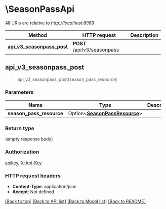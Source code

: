 # \SeasonPassApi

All URIs are relative to *http://localhost:8989*

Method | HTTP request | Description
------------- | ------------- | -------------
[**api_v3_seasonpass_post**](SeasonPassApi.md#api_v3_seasonpass_post) | **POST** /api/v3/seasonpass | 



## api_v3_seasonpass_post

> api_v3_seasonpass_post(season_pass_resource)


### Parameters


Name | Type | Description  | Required | Notes
------------- | ------------- | ------------- | ------------- | -------------
**season_pass_resource** | Option<[**SeasonPassResource**](SeasonPassResource.md)> |  |  |

### Return type

 (empty response body)

### Authorization

[apikey](../README.md#apikey), [X-Api-Key](../README.md#X-Api-Key)

### HTTP request headers

- **Content-Type**: application/json
- **Accept**: Not defined

[[Back to top]](#) [[Back to API list]](../README.md#documentation-for-api-endpoints) [[Back to Model list]](../README.md#documentation-for-models) [[Back to README]](../README.md)


